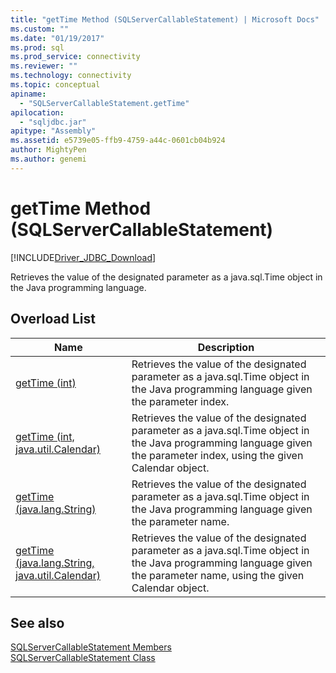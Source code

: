 ```yaml
---
title: "getTime Method (SQLServerCallableStatement) | Microsoft Docs"
ms.custom: ""
ms.date: "01/19/2017"
ms.prod: sql
ms.prod_service: connectivity
ms.reviewer: ""
ms.technology: connectivity
ms.topic: conceptual
apiname: 
  - "SQLServerCallableStatement.getTime"
apilocation: 
  - "sqljdbc.jar"
apitype: "Assembly"
ms.assetid: e5739e05-ffb9-4759-a44c-0601cb04b924
author: MightyPen
ms.author: genemi
---
```

# getTime Method (SQLServerCallableStatement)
[!INCLUDE[Driver_JDBC_Download](../../../includes/driver_jdbc_download.md)]

  Retrieves the value of the designated parameter as a java.sql.Time object in the Java programming language.  
  
## Overload List  
  
|Name|Description|  
|----------|-----------------|  
|[getTime (int)](../../../connect/jdbc/reference/gettime-method-int.md)|Retrieves the value of the designated parameter as a java.sql.Time object in the Java programming language given the parameter index.|  
|[getTime (int, java.util.Calendar)](../../../connect/jdbc/reference/gettime-method-int-java-util-calendar.md)|Retrieves the value of the designated parameter as a java.sql.Time object in the Java programming language given the parameter index, using the given Calendar object.|  
|[getTime (java.lang.String)](../../../connect/jdbc/reference/gettime-method-java-lang-string.md)|Retrieves the value of the designated parameter as a java.sql.Time object in the Java programming language given the parameter name.|  
|[getTime (java.lang.String, java.util.Calendar)](../../../connect/jdbc/reference/gettime-method-java-lang-string-java-util-calendar.md)|Retrieves the value of the designated parameter as a java.sql.Time object in the Java programming language given the parameter name, using the given Calendar object.|  
  
## See also  
 [SQLServerCallableStatement Members](../../../connect/jdbc/reference/sqlservercallablestatement-members.md)   
 [SQLServerCallableStatement Class](../../../connect/jdbc/reference/sqlservercallablestatement-class.md)  
  
  
